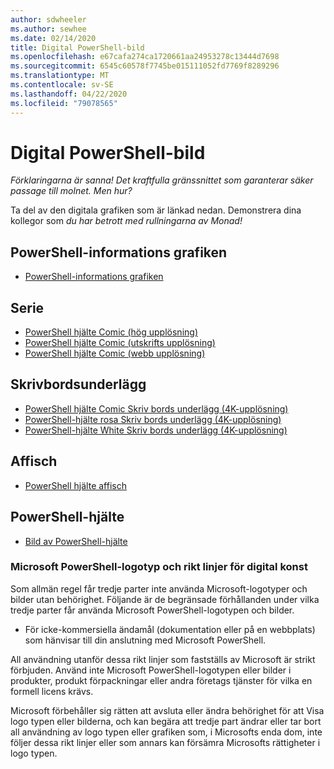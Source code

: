 ```yaml
---
author: sdwheeler
ms.author: sewhee
ms.date: 02/14/2020
title: Digital PowerShell-bild
ms.openlocfilehash: e67cafa274ca1720661aa24953278c13444d7698
ms.sourcegitcommit: 6545c60578f7745be015111052fd7769f8289296
ms.translationtype: MT
ms.contentlocale: sv-SE
ms.lasthandoff: 04/22/2020
ms.locfileid: "79078565"
---
```

# <a name="powershell-digital-art"></a>Digital PowerShell-bild

*Förklaringarna är sanna! Det kraftfulla gränssnittet som garanterar säker passage till molnet. Men hur?*

Ta del av den digitala grafiken som är länkad nedan. Demonstrera dina kollegor som *du har betrott med rullningarna av Monad!*

## <a name="powershell-infographic"></a>PowerShell-informations grafiken

- [PowerShell-informations grafiken](https://github.com/MicrosoftDocs/PowerShell-Docs/blob/staging/assets/PowerShell_7_Infographic.pdf)

## <a name="comic"></a>Serie

- [PowerShell hjälte Comic (hög upplösning)](https://aka.ms/powershellherocomic_highres)
- [PowerShell hjälte Comic (utskrifts upplösning)](https://aka.ms/powershellherocomic_print)
- [PowerShell hjälte Comic (webb upplösning)](https://aka.ms/powershellherocomic_web)

## <a name="wallpaper"></a>Skrivbordsunderlägg

- [PowerShell hjälte Comic Skriv bords underlägg (4K-upplösning)](https://aka.ms/powershellherowallpaper)
- [PowerShell-hjälte rosa Skriv bords underlägg (4K-upplösning)](https://aka.ms/powershellherowallpaper1)
- [PowerShell-hjälte White Skriv bords underlägg (4K-upplösning)](https://aka.ms/powershellherowallpaper2)

## <a name="poster"></a>Affisch

- [PowerShell hjälte affisch](https://aka.ms/powershellheroposter)

## <a name="powershell-hero"></a>PowerShell-hjälte

- [Bild av PowerShell-hjälte](https://aka.ms/powershellhero)

### <a name="microsoft-powershell-logo-and-digital-art-guidelines"></a>Microsoft PowerShell-logotyp och rikt linjer för digital konst

Som allmän regel får tredje parter inte använda Microsoft-logotyper och bilder utan behörighet. Följande är de begränsade förhållanden under vilka tredje parter får använda Microsoft PowerShell-logotypen och bilder.

- För icke-kommersiella ändamål (dokumentation eller på en webbplats) som hänvisar till din anslutning med Microsoft PowerShell.

All användning utanför dessa rikt linjer som fastställs av Microsoft är strikt förbjuden. Använd inte Microsoft PowerShell-logotypen eller bilder i produkter, produkt förpackningar eller andra företags tjänster för vilka en formell licens krävs.

Microsoft förbehåller sig rätten att avsluta eller ändra behörighet för att Visa logo typen eller bilderna, och kan begära att tredje part ändrar eller tar bort all användning av logo typen eller grafiken som, i Microsofts enda dom, inte följer dessa rikt linjer eller som annars kan försämra Microsofts rättigheter i logo typen.
